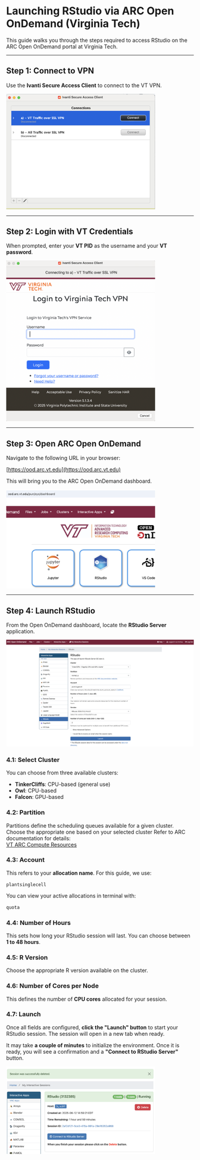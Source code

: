 
# Launching RStudio via ARC Open OnDemand (Virginia Tech)

This guide walks you through the steps required to access RStudio on the ARC Open OnDemand portal at Virginia Tech.

---

## Step 1: Connect to VPN

Use the **Ivanti Secure Access Client** to connect to the VT VPN.

<!-- Original Markdown -->
<!-- ![Step 1 - VPN Connection](VPN.png) -->

<!-- Updated with smaller size -->
<img src="VPN.png" alt="Step 1 - VPN Connection" width="400"/>

---

## Step 2: Login with VT Credentials

When prompted, enter your **VT PID** as the username and your **VT password**.

<!-- Original Markdown -->
<!-- ![Step 2 - VT Credentials](Password.png) -->

<!-- Updated with smaller size -->
<img src="Password.png" alt="Step 2 - VT Credentials" width="400"/>

---

## Step 3: Open ARC Open OnDemand

Navigate to the following URL in your browser:

[https://ood.arc.vt.edu](https://ood.arc.vt.edu)

This will bring you to the ARC Open OnDemand dashboard.

<!-- Original Markdown -->
<!-- ![Step 3 - ARC Dashboard](RStudio_app.png) -->

<!-- Updated with smaller size -->
<img src="RStudio_app.png" alt="Step 3 - ARC Dashboard" width="400"/>

---

## Step 4: Launch RStudio

From the Open OnDemand dashboard, locate the **RStudio Server** application.

![Step 4 - Launch RStudio](RStudio_launch.png)

### 4.1: Select Cluster

You can choose from three available clusters:

- **TinkerCliffs**: CPU-based (general use)
- **Owl**: CPU-based 
- **Falcon**: GPU-based 

### 4.2: Partition

Partitions define the scheduling queues available for a given cluster. Choose the appropriate one based on your selected cluster
Refer to ARC documentation for details:  
[VT ARC Compute Resources](https://www.docs.arc.vt.edu/resources/compute.html)

### 4.3: Account

This refers to your **allocation name**. For this guide, we use:

```text
plantsinglecell
```

You can view your active allocations in terminal with:

```bash
quota
```

### 4.4: Number of Hours

This sets how long your RStudio session will last. You can choose between **1 to 48 hours**.  

### 4.5: R Version

Choose the appropriate R version available on the cluster.

### 4.6: Number of Cores per Node

This defines the number of **CPU cores** allocated for your session.  

### 4.7: Launch

Once all fields are configured, **click the "Launch" button** to start your RStudio session. The session will open in a new tab when ready.

It may take **a couple of minutes** to initialize the environment. Once it is ready, you will see a confirmation and a **"Connect to RStudio Server"** button.

<!-- Original Markdown -->
<!-- ![Step 4.7 - Connect RStudio](Launch_job.png) -->

<!-- Updated with smaller size -->
<img src="Launch_job.png" alt="Step 4.7 - Connect RStudio" width="400"/>
